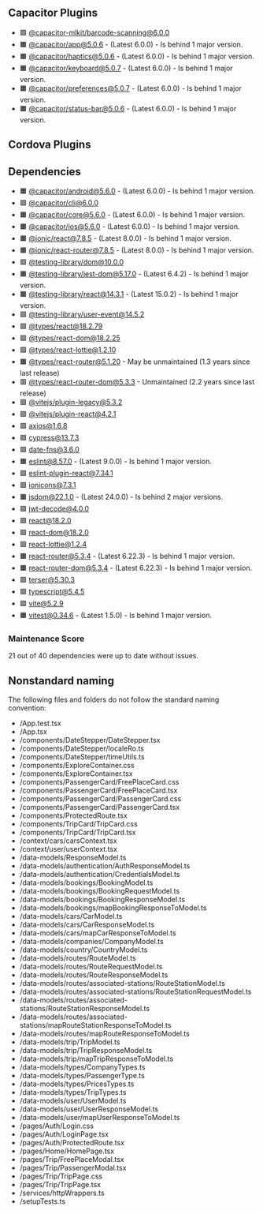 ## Capacitor Plugins

- 🟩 [@capacitor-mlkit/barcode-scanning@6.0.0](https://github.com/capawesome-team/capacitor-mlkit.git)
- 🟧 [@capacitor/app@5.0.6](https://github.com/ionic-team/capacitor-plugins.git) - (Latest 6.0.0) - Is behind 1 major version.
- 🟧 [@capacitor/haptics@5.0.6](https://github.com/ionic-team/capacitor-plugins.git) - (Latest 6.0.0) - Is behind 1 major version.
- 🟧 [@capacitor/keyboard@5.0.7](https://github.com/ionic-team/capacitor-plugins.git) - (Latest 6.0.0) - Is behind 1 major version.
- 🟧 [@capacitor/preferences@5.0.7](https://github.com/ionic-team/capacitor-plugins.git) - (Latest 6.0.0) - Is behind 1 major version.
- 🟧 [@capacitor/status-bar@5.0.6](https://github.com/ionic-team/capacitor-plugins.git) - (Latest 6.0.0) - Is behind 1 major version.
## Cordova Plugins

## Dependencies

- 🟧 [@capacitor/android@5.6.0](https://github.com/ionic-team/capacitor.git) - (Latest 6.0.0) - Is behind 1 major version.
- 🟩 [@capacitor/cli@6.0.0](https://github.com/ionic-team/capacitor.git)
- 🟧 [@capacitor/core@5.6.0](https://github.com/ionic-team/capacitor.git) - (Latest 6.0.0) - Is behind 1 major version.
- 🟧 [@capacitor/ios@5.6.0](https://github.com/ionic-team/capacitor.git) - (Latest 6.0.0) - Is behind 1 major version.
- 🟧 [@ionic/react@7.8.5](https://github.com/ionic-team/ionic-framework.git) - (Latest 8.0.0) - Is behind 1 major version.
- 🟧 [@ionic/react-router@7.8.5](https://github.com/ionic-team/ionic-framework.git) - (Latest 8.0.0) - Is behind 1 major version.
- 🟩 [@testing-library/dom@10.0.0](https://github.com/testing-library/dom-testing-library.git)
- 🟧 [@testing-library/jest-dom@5.17.0](https://github.com/testing-library/jest-dom.git) - (Latest 6.4.2) - Is behind 1 major version.
- 🟧 [@testing-library/react@14.3.1](https://github.com/testing-library/react-testing-library.git) - (Latest 15.0.2) - Is behind 1 major version.
- 🟩 [@testing-library/user-event@14.5.2](https://github.com/testing-library/user-event.git)
- 🟩 [@types/react@18.2.79](https://github.com/DefinitelyTyped/DefinitelyTyped.git)
- 🟩 [@types/react-dom@18.2.25](https://github.com/DefinitelyTyped/DefinitelyTyped.git)
- 🟩 [@types/react-lottie@1.2.10](https://github.com/DefinitelyTyped/DefinitelyTyped.git)
- 🟧 [@types/react-router@5.1.20](https://github.com/DefinitelyTyped/DefinitelyTyped.git) - May be unmaintained (1.3 years since last release)
- 🟥 [@types/react-router-dom@5.3.3](https://github.com/DefinitelyTyped/DefinitelyTyped.git) - Unmaintained (2.2 years since last release)
- 🟩 [@vitejs/plugin-legacy@5.3.2](https://github.com/vitejs/vite.git)
- 🟩 [@vitejs/plugin-react@4.2.1](https://github.com/vitejs/vite-plugin-react.git)
- 🟩 [axios@1.6.8](https://github.com/axios/axios.git)
- 🟩 [cypress@13.7.3](https://github.com/cypress-io/cypress.git)
- 🟩 [date-fns@3.6.0](https://github.com/date-fns/date-fns.git)
- 🟧 [eslint@8.57.0](https://github.com/eslint/eslint.git) - (Latest 9.0.0) - Is behind 1 major version.
- 🟩 [eslint-plugin-react@7.34.1](https://github.com/jsx-eslint/eslint-plugin-react.git)
- 🟩 [ionicons@7.3.1](https://github.com/ionic-team/ionicons.git)
- 🟧 [jsdom@22.1.0](https://github.com/jsdom/jsdom.git) - (Latest 24.0.0) - Is behind 2 major versions.
- 🟩 [jwt-decode@4.0.0](https://github.com/auth0/jwt-decode.git)
- 🟩 [react@18.2.0](https://github.com/facebook/react.git)
- 🟩 [react-dom@18.2.0](https://github.com/facebook/react.git)
- 🟩 [react-lottie@1.2.4](https://github.com/chenqingspring/react-lottie.git)
- 🟧 [react-router@5.3.4](https://github.com/remix-run/react-router.git) - (Latest 6.22.3) - Is behind 1 major version.
- 🟧 [react-router-dom@5.3.4](https://github.com/remix-run/react-router.git) - (Latest 6.22.3) - Is behind 1 major version.
- 🟩 [terser@5.30.3](https://github.com/terser/terser.git)
- 🟩 [typescript@5.4.5](https://github.com/Microsoft/TypeScript.git)
- 🟩 [vite@5.2.9](https://github.com/vitejs/vite.git)
- 🟧 [vitest@0.34.6](https://github.com/vitest-dev/vitest.git) - (Latest 1.5.0) - Is behind 1 major version.
### Maintenance Score
21 out of 40 dependencies were up to date without issues.



## Nonstandard naming
The following files and folders do not follow the standard naming convention:

- /App.test.tsx
- /App.tsx
- /components/DateStepper/DateStepper.tsx
- /components/DateStepper/localeRo.ts
- /components/DateStepper/timeUtils.ts
- /components/ExploreContainer.css
- /components/ExploreContainer.tsx
- /components/PassengerCard/FreePlaceCard.css
- /components/PassengerCard/FreePlaceCard.tsx
- /components/PassengerCard/PassengerCard.css
- /components/PassengerCard/PassengerCard.tsx
- /components/ProtectedRoute.tsx
- /components/TripCard/TripCard.css
- /components/TripCard/TripCard.tsx
- /context/cars/carsContext.tsx
- /context/user/userContext.tsx
- /data-models/ResponseModel.ts
- /data-models/authentication/AuthResponseModel.ts
- /data-models/authentication/CredentialsModel.ts
- /data-models/bookings/BookingModel.ts
- /data-models/bookings/BookingRequestModel.ts
- /data-models/bookings/BookingResponseModel.ts
- /data-models/bookings/mapBookingResponseToModel.ts
- /data-models/cars/CarModel.ts
- /data-models/cars/CarResponseModel.ts
- /data-models/cars/mapCarResponseToModel.ts
- /data-models/companies/CompanyModel.ts
- /data-models/country/CountryModel.ts
- /data-models/routes/RouteModel.ts
- /data-models/routes/RouteRequestModel.ts
- /data-models/routes/RouteResponseModel.ts
- /data-models/routes/associated-stations/RouteStationModel.ts
- /data-models/routes/associated-stations/RouteStationRequestModel.ts
- /data-models/routes/associated-stations/RouteStationResponseModel.ts
- /data-models/routes/associated-stations/mapRouteStationResponseToModel.ts
- /data-models/routes/mapRouteResponseToModel.ts
- /data-models/trip/TripModel.ts
- /data-models/trip/TripResponseModel.ts
- /data-models/trip/mapTripResponseToModel.ts
- /data-models/types/CompanyTypes.ts
- /data-models/types/PassengerType.ts
- /data-models/types/PricesTypes.ts
- /data-models/types/TripTypes.ts
- /data-models/user/UserModel.ts
- /data-models/user/UserResponseModel.ts
- /data-models/user/mapUserResponseToModel.ts
- /pages/Auth/Login.css
- /pages/Auth/LoginPage.tsx
- /pages/Auth/ProtectedRoute.tsx
- /pages/Home/HomePage.tsx
- /pages/Trip/FreePlaceModal.tsx
- /pages/Trip/PassengerModal.tsx
- /pages/Trip/TripPage.css
- /pages/Trip/TripPage.tsx
- /services/httpWrappers.ts
- /setupTests.ts
